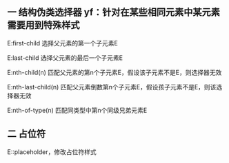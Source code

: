 ## 一	结构伪类选择器	yf：针对在某些相同元素中某元素需要用到特殊样式

E:first-child			选择父元素的第一个子元素E

E:last-child			选择父元素的最后一个子元素E

E:nth-child(n)	   	匹配父元素的第n个子元素E，假设该子元素不是E，则选择器无效

E:nth-last-child(n)	    匹配父元素倒数第n个子元素E，假设孩子元素不是E，则该选择器无效

E:nth-of-type(n)		匹配同类型中第n个同级兄弟元素E



## 二	占位符

E::placeholder，修改占位符样式

